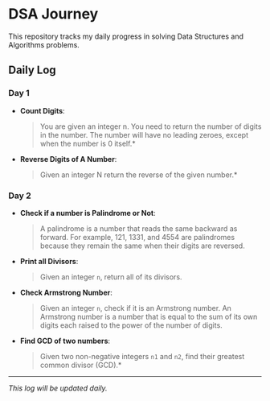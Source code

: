 # DSA Journey

This repository tracks my daily progress in solving Data Structures and Algorithms problems.

## Daily Log

### Day 1
*   **Count Digits**:
    > You are given an integer n. You need to return the number of digits in the number.
    > The number will have no leading zeroes, except when the number is 0 itself.*   
*   **Reverse Digits of A Number**:
    > Given an integer N return the reverse of the given number.*

### Day 2
*   **Check if a number is Palindrome or Not**:
    > A palindrome is a number that reads the same backward as forward. For example, 121, 1331, and 4554 are palindromes because they remain the same when their digits are reversed.
*   **Print all Divisors**:
    > Given an integer `n`, return all of its divisors.
*   **Check Armstrong Number**:
    > Given an integer `n`, check if it is an Armstrong number. An Armstrong number is a number that is equal to the sum of its own digits each raised to the power of the number of digits.
*   **Find GCD of two numbers**:
    > Given two non-negative integers `n1` and `n2`, find their greatest common divisor (GCD).*

---
*This log will be updated daily.*
